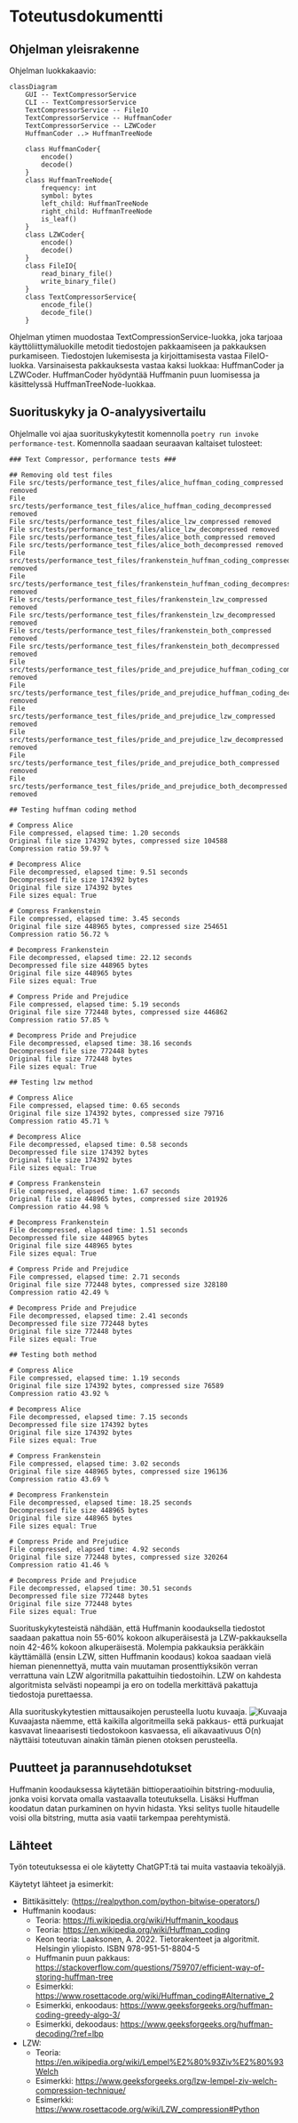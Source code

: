 # Toteutusdokumentti

## Ohjelman yleisrakenne
Ohjelman luokkakaavio:
```mermaid
classDiagram
    GUI -- TextCompressorService
    CLI -- TextCompressorService
    TextCompressorService -- FileIO
    TextCompressorService -- HuffmanCoder
    TextCompressorService -- LZWCoder
    HuffmanCoder ..> HuffmanTreeNode

    class HuffmanCoder{
        encode()
        decode()
    }
    class HuffmanTreeNode{
        frequency: int
        symbol: bytes
        left_child: HuffmanTreeNode
        right_child: HuffmanTreeNode
        is_leaf()
    }
    class LZWCoder{
        encode()
        decode()
    }
    class FileIO{
        read_binary_file()
        write_binary_file()
    }
    class TextCompressorService{
        encode_file()
        decode_file()
    }
```

Ohjelman ytimen muodostaa TextCompressionService-luokka, joka tarjoaa käyttöliittymäluokille metodit tiedostojen pakkaamiseen ja pakkauksen purkamiseen. Tiedostojen lukemisesta ja kirjoittamisesta vastaa FileIO-luokka. Varsinaisesta pakkauksesta vastaa kaksi luokkaa: HuffmanCoder ja LZWCoder. HuffmanCoder hyödyntää Huffmanin puun luomisessa ja käsittelyssä HuffmanTreeNode-luokkaa.

## Suorituskyky ja O-analyysivertailu
Ohjelmalle voi ajaa suorituskykytestit komennolla `poetry run invoke performance-test`. Komennolla saadaan seuraavan kaltaiset tulosteet:

```
### Text Compressor, performance tests ###

## Removing old test files
File src/tests/performance_test_files/alice_huffman_coding_compressed removed
File src/tests/performance_test_files/alice_huffman_coding_decompressed removed
File src/tests/performance_test_files/alice_lzw_compressed removed
File src/tests/performance_test_files/alice_lzw_decompressed removed
File src/tests/performance_test_files/alice_both_compressed removed
File src/tests/performance_test_files/alice_both_decompressed removed
File src/tests/performance_test_files/frankenstein_huffman_coding_compressed removed
File src/tests/performance_test_files/frankenstein_huffman_coding_decompressed removed
File src/tests/performance_test_files/frankenstein_lzw_compressed removed
File src/tests/performance_test_files/frankenstein_lzw_decompressed removed
File src/tests/performance_test_files/frankenstein_both_compressed removed
File src/tests/performance_test_files/frankenstein_both_decompressed removed
File src/tests/performance_test_files/pride_and_prejudice_huffman_coding_compressed removed
File src/tests/performance_test_files/pride_and_prejudice_huffman_coding_decompressed removed
File src/tests/performance_test_files/pride_and_prejudice_lzw_compressed removed
File src/tests/performance_test_files/pride_and_prejudice_lzw_decompressed removed
File src/tests/performance_test_files/pride_and_prejudice_both_compressed removed
File src/tests/performance_test_files/pride_and_prejudice_both_decompressed removed

## Testing huffman coding method

# Compress Alice
File compressed, elapsed time: 1.20 seconds
Original file size 174392 bytes, compressed size 104588
Compression ratio 59.97 %

# Decompress Alice
File decompressed, elapsed time: 9.51 seconds
Decompressed file size 174392 bytes
Original file size 174392 bytes
File sizes equal: True

# Compress Frankenstein
File compressed, elapsed time: 3.45 seconds
Original file size 448965 bytes, compressed size 254651
Compression ratio 56.72 %

# Decompress Frankenstein
File decompressed, elapsed time: 22.12 seconds
Decompressed file size 448965 bytes
Original file size 448965 bytes
File sizes equal: True

# Compress Pride and Prejudice
File compressed, elapsed time: 5.19 seconds
Original file size 772448 bytes, compressed size 446862
Compression ratio 57.85 %

# Decompress Pride and Prejudice
File decompressed, elapsed time: 38.16 seconds
Decompressed file size 772448 bytes
Original file size 772448 bytes
File sizes equal: True

## Testing lzw method

# Compress Alice
File compressed, elapsed time: 0.65 seconds
Original file size 174392 bytes, compressed size 79716
Compression ratio 45.71 %

# Decompress Alice
File decompressed, elapsed time: 0.58 seconds
Decompressed file size 174392 bytes
Original file size 174392 bytes
File sizes equal: True

# Compress Frankenstein
File compressed, elapsed time: 1.67 seconds
Original file size 448965 bytes, compressed size 201926
Compression ratio 44.98 %

# Decompress Frankenstein
File decompressed, elapsed time: 1.51 seconds
Decompressed file size 448965 bytes
Original file size 448965 bytes
File sizes equal: True

# Compress Pride and Prejudice
File compressed, elapsed time: 2.71 seconds
Original file size 772448 bytes, compressed size 328180
Compression ratio 42.49 %

# Decompress Pride and Prejudice
File decompressed, elapsed time: 2.41 seconds
Decompressed file size 772448 bytes
Original file size 772448 bytes
File sizes equal: True

## Testing both method

# Compress Alice
File compressed, elapsed time: 1.19 seconds
Original file size 174392 bytes, compressed size 76589
Compression ratio 43.92 %

# Decompress Alice
File decompressed, elapsed time: 7.15 seconds
Decompressed file size 174392 bytes
Original file size 174392 bytes
File sizes equal: True

# Compress Frankenstein
File compressed, elapsed time: 3.02 seconds
Original file size 448965 bytes, compressed size 196136
Compression ratio 43.69 %

# Decompress Frankenstein
File decompressed, elapsed time: 18.25 seconds
Decompressed file size 448965 bytes
Original file size 448965 bytes
File sizes equal: True

# Compress Pride and Prejudice
File compressed, elapsed time: 4.92 seconds
Original file size 772448 bytes, compressed size 320264
Compression ratio 41.46 %

# Decompress Pride and Prejudice
File decompressed, elapsed time: 30.51 seconds
Decompressed file size 772448 bytes
Original file size 772448 bytes
File sizes equal: True
```

Suorituskykytesteistä nähdään, että Huffmanin koodauksella tiedostot saadaan pakattua noin 55-60% kokoon alkuperäisestä ja LZW-pakkauksella noin 42-46% kokoon alkuperäisestä. Molempia pakkauksia peräkkäin käyttämällä (ensin LZW, sitten Huffmanin koodaus) kokoa saadaan vielä hieman pienennettyä, mutta vain muutaman prosenttiyksikön verran verrattuna vain LZW algoritmilla pakattuihin tiedostoihin. LZW on kahdesta algoritmista selvästi nopeampi ja ero on todella merkittävä pakattuja tiedostoja purettaessa.

Alla suorituskykytestien mittausaikojen perusteella luotu kuvaaja.
![Kuvaaja](aikojen_vertailu.png)
Kuvaajasta näemme, että kaikilla algoritmeilla sekä pakkaus- että purkuajat kasvavat lineaarisesti tiedostokoon kasvaessa, eli aikavaativuus O(n) näyttäisi toteutuvan ainakin tämän pienen otoksen perusteella.

## Puutteet ja parannusehdotukset
Huffmanin koodauksessa käytetään bittioperaatioihin bitstring-moduulia, jonka voisi korvata omalla vastaavalla toteutuksella. Lisäksi Huffman koodatun datan purkaminen on hyvin hidasta. Yksi selitys tuolle hitaudelle voisi olla bitstring, mutta asia vaatii tarkempaa perehtymistä.

## Lähteet
Työn toteutuksessa ei ole käytetty ChatGPT:tä tai muita vastaavia tekoälyjä.

Käytetyt lähteet ja esimerkit:
- Bittikäsittely: (https://realpython.com/python-bitwise-operators/)
- Huffmanin koodaus:
    - Teoria: https://fi.wikipedia.org/wiki/Huffmanin_koodaus
    - Teoria: https://en.wikipedia.org/wiki/Huffman_coding
    - Keon teoria: Laaksonen, A. 2022. Tietorakenteet ja algoritmit. Helsingin yliopisto. ISBN 978-951-51-8804-5
    - Huffmanin puun pakkaus: https://stackoverflow.com/questions/759707/efficient-way-of-storing-huffman-tree
    - Esimerkki: https://www.rosettacode.org/wiki/Huffman_coding#Alternative_2
    - Esimerkki, enkoodaus: https://www.geeksforgeeks.org/huffman-coding-greedy-algo-3/
    - Esimerkki, dekoodaus: https://www.geeksforgeeks.org/huffman-decoding/?ref=lbp
- LZW:
    - Teoria: https://en.wikipedia.org/wiki/Lempel%E2%80%93Ziv%E2%80%93Welch
    - Esimerkki: https://www.geeksforgeeks.org/lzw-lempel-ziv-welch-compression-technique/
    - Esimerkki: https://www.rosettacode.org/wiki/LZW_compression#Python
